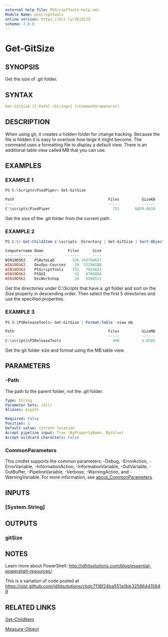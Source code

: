 ```yaml
---
external help file: PSScriptTools-help.xml
Module Name: psscripttools
online version: https://bit.ly/3bj81JZ
schema: 2.0.0
---
```


# Get-GitSize

## SYNOPSIS

Get the size of .git folder.

## SYNTAX

```yaml
Get-GitSize [[-Path] <String>] [<CommonParameters>]
```

## DESCRIPTION

When using git, it creates a hidden folder for change tracking. Because the file is hidden it is easy to overlook how large it might become. The command uses a formatting file to display a default view. There is an additional table view called MB that you can use.

## EXAMPLES

### EXAMPLE 1

```powershell
PS C:\Scripts\PiedPiper> Get-GitSize

Path                                          Files          SizeKB
----                                          -----          ------
C:\scripts\PiedPiper                            751       6859.9834
```

Get the size of the .git folder from the current path.

### EXAMPLE 2

```powershell
PS C:\> Get-ChildItem c:\scripts -Directory | Get-GitSize | Sort-Object -property Size -descending | Select-Object -first 5 -property Computername,Name,Files,Size

Computername Name           Files      Size
------------ ----           -----      ----
WIN10DSK2    PSAutoLab        526 193760657
WIN10DSK2    DevOps-Courses    29  53298180
WIN10DSK2    PSScriptTools    751   7024623
WIN10DSK2    PSGUI             32   6705894
WIN10DSK2    DscWorkshop       24   5590511
```

Get the directories under C:\Scripts that have a .git folder and sort on the Size property in descending order.
Then select the first 5 directories and use the specified properties.

### EXAMPLE 3

```powershell
PS S:\PSReleaseTools> Get-GitSize | Format-Table -view mb

Path                                          Files          SizeMB
----                                          -----          ------
C:\scripts\PSReleaseTools                       440          3.0588
```

Get the git folder size and format using the MB table view.

## PARAMETERS

### -Path

The path to the parent folder, not the .git folder.

```yaml
Type: String
Parameter Sets: (All)
Aliases: pspath

Required: False
Position: 1
Default value: current location
Accept pipeline input: True (ByPropertyName, ByValue)
Accept wildcard characters: False
```

### CommonParameters

This cmdlet supports the common parameters: -Debug, -ErrorAction, -ErrorVariable, -InformationAction, -InformationVariable, -OutVariable, -OutBuffer, -PipelineVariable, -Verbose, -WarningAction, and -WarningVariable. For more information, see [about_CommonParameters](http://go.microsoft.com/fwlink/?LinkID=113216).

## INPUTS

### [System.String]

## OUTPUTS

### gitSize

## NOTES

Learn more about PowerShell: http://jdhitsolutions.com/blog/essential-powershell-resources/

This is a variation of code posted at https://gist.github.com/jdhitsolutions/cbdc7118f24ba551a0bb325664415649

## RELATED LINKS

[Get-ChildItem]()

[Measure-Object]()

